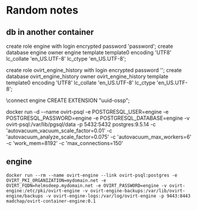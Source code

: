# Random notes
## db in another container
create role engine with login encrypted password 'password';
create database engine owner engine template template0 encoding 'UTF8' lc_collate 'en_US.UTF-8' lc_ctype 'en_US.UTF-8';

create role ovirt_engine_history with login encrypted password '<password>';
          create database ovirt_engine_history owner ovirt_engine_history
           template template0
           encoding 'UTF8' lc_collate 'en_US.UTF-8'
           lc_ctype 'en_US.UTF-8';

\connect engine
CREATE EXTENSION "uuid-ossp";

docker run -d --name ovirt-psql -e POSTGRESQL_USER=engine -e POSTGRESQL_PASSWORD=engine -e POSTGRESQL_DATABASE=engine -v ovirt-psql:/var/lib/pgsql/data -p 5432:5432 postgres:9.5.14 -c 'autovacuum_vacuum_scale_factor=0.01' -c 'autovacuum_analyze_scale_factor=0.075' -c 'autovacuum_max_workers=6' -c 'work_mem=8192' -c 'max_connections=150'

## engine
`docker run --rm --name ovirt-engine --link ovirt-psql:postgres -e OVIRT_PKI_ORGANIZATION=mydomain.net -e OVIRT_FQDN=helmsdeep.mydomain.net -e OVIRT_PASSWORD=engine -v ovirt-engine:/etc/pki/ovirt-engine -v ovirt-engine-backups:/var/lib/ovirt-engine/backups -v ovirt-engine-logs:/var/log/ovirt-engine -p 9443:8443 madchap/ovirt-container-engine:0.1`
